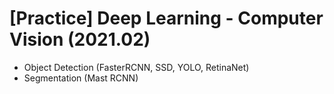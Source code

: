 # [Practice] Deep Learning - Computer Vision (2021.02)   
- Object Detection (FasterRCNN, SSD, YOLO, RetinaNet)   
- Segmentation (Mast RCNN)   
